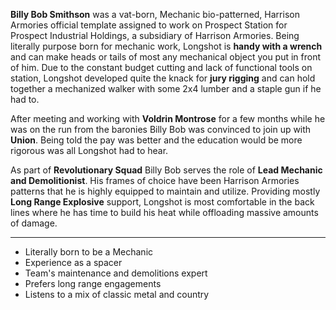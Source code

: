**Billy Bob Smithson** was a vat-born, Mechanic bio-patterned, Harrison Armories official template assigned to work on Prospect Station for Prospect Industrial Holdings, a subsidiary of Harrison Armories. Being literally purpose born for mechanic work, Longshot is **handy with a wrench** and can make heads or tails of most any mechanical object you put in front of him. Due to the constant budget cutting and lack of functional tools on station, Longshot developed quite the knack for **jury rigging** and can hold together a mechanized walker with some 2x4 lumber and a staple gun if he had to.

After meeting and working with **Voldrin Montrose** for a few months while he was on the run from the baronies Billy Bob was convinced to join up with **Union**. Being told the pay was better and the education would be more rigorous was all Longshot had to hear.

As part of **Revolutionary Squad** Billy Bob serves the role of **Lead Mechanic and Demolitionist**. His frames of choice have been Harrison Armories patterns that he is highly equipped to maintain and utilize. Providing mostly **Long Range Explosive** support, Longshot is most comfortable in the back lines where he has time to build his heat while offloading massive amounts of damage.

---

- Literally born to be a Mechanic
- Experience as a spacer
- Team's maintenance and demolitions expert
- Prefers long range engagements
- Listens to a mix of classic metal and country